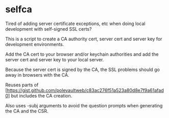 # selfca

Tired of adding server certificate exceptions, etc when doing local development with self-signed SSL certs?

This is a script to create a CA authority cert, server cert and server key for development environments.

Add the CA cert to your browser and/or keychain authorities and add the server cert and server key to your local server.

Because the server cert is signed by the CA, the SSL problems should go away in browsers with the CA.

Reuses parts of [https://gist.github.com/polevaultweb/c83ac276f51a523a80d8e7f9a61afad0] but includes the CA creation.

Also uses -subj arguments to avoid the question prompts when generating the CA and the CSR.


